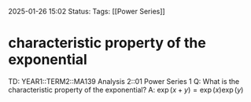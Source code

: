 2025-01-26 15:02
Status: 
Tags: [[Power Series]]
# characteristic property of the exponential

TD: YEAR1::TERM2::MA139 Analysis 2::01 Power Series 1
Q: What is the characteristic property of the exponential?
A: $\exp(x+y)=\exp(x) \exp (y)$ 
<!--ID: 1738168359449-->
